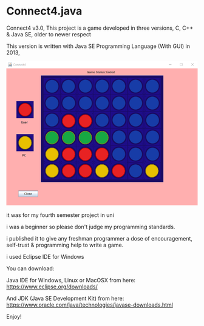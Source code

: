 # Connect4.java
Connect4 v3.0, This project is a game developed in three versions, C, C++ &amp; Java SE, older to newer respect

This version is written with Java SE Programming Language (With GUI) in 2013,

![alt Preview](https://github.com/TarikSeyceri/Connect4.java/blob/master/Connect4.java.v3.0_preview.png?raw=true)

it was for my fourth semester project in uni

i was a beginner so please don't judge my programming standards.

i published it to give any freshman programmer a dose of encouragement, self-trust & programming help to write a game.

i used Eclipse IDE for Windows

You can download:

Java IDE for Windows, Linux or MacOSX from here: https://www.eclipse.org/downloads/

And JDK (Java SE Development Kit) from here: https://www.oracle.com/java/technologies/javase-downloads.html

Enjoy!
